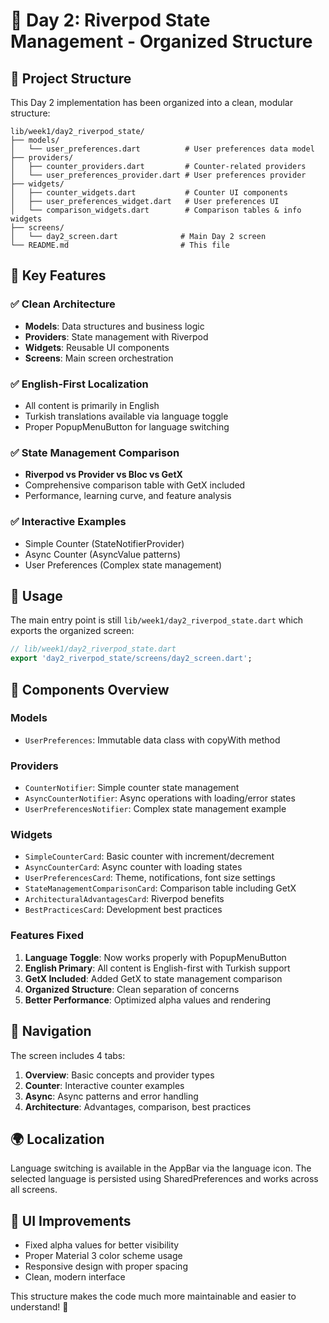# 🔧 Day 2: Riverpod State Management - Organized Structure

## 📁 Project Structure

This Day 2 implementation has been organized into a clean, modular structure:

```
lib/week1/day2_riverpod_state/
├── models/
│   └── user_preferences.dart          # User preferences data model
├── providers/
│   ├── counter_providers.dart         # Counter-related providers
│   └── user_preferences_provider.dart # User preferences provider
├── widgets/
│   ├── counter_widgets.dart           # Counter UI components
│   ├── user_preferences_widget.dart   # User preferences UI
│   └── comparison_widgets.dart        # Comparison tables & info widgets
├── screens/
│   └── day2_screen.dart              # Main Day 2 screen
└── README.md                         # This file
```

## 🎯 Key Features

### ✅ **Clean Architecture**
- **Models**: Data structures and business logic
- **Providers**: State management with Riverpod
- **Widgets**: Reusable UI components  
- **Screens**: Main screen orchestration

### ✅ **English-First Localization**
- All content is primarily in English
- Turkish translations available via language toggle
- Proper PopupMenuButton for language switching

### ✅ **State Management Comparison**
- **Riverpod vs Provider vs Bloc vs GetX**
- Comprehensive comparison table with GetX included
- Performance, learning curve, and feature analysis

### ✅ **Interactive Examples**
- Simple Counter (StateNotifierProvider)
- Async Counter (AsyncValue patterns)
- User Preferences (Complex state management)

## 🚀 Usage

The main entry point is still `lib/week1/day2_riverpod_state.dart` which exports the organized screen:

```dart
// lib/week1/day2_riverpod_state.dart
export 'day2_riverpod_state/screens/day2_screen.dart';
```

## 🔧 Components Overview

### Models
- `UserPreferences`: Immutable data class with copyWith method

### Providers
- `CounterNotifier`: Simple counter state management
- `AsyncCounterNotifier`: Async operations with loading/error states
- `UserPreferencesNotifier`: Complex state management example

### Widgets
- `SimpleCounterCard`: Basic counter with increment/decrement
- `AsyncCounterCard`: Async counter with loading states
- `UserPreferencesCard`: Theme, notifications, font size settings
- `StateManagementComparisonCard`: Comparison table including GetX
- `ArchitecturalAdvantagesCard`: Riverpod benefits
- `BestPracticesCard`: Development best practices

### Features Fixed
1. **Language Toggle**: Now works properly with PopupMenuButton
2. **English Primary**: All content is English-first with Turkish support
3. **GetX Included**: Added GetX to state management comparison
4. **Organized Structure**: Clean separation of concerns
5. **Better Performance**: Optimized alpha values and rendering

## 📱 Navigation

The screen includes 4 tabs:
1. **Overview**: Basic concepts and provider types
2. **Counter**: Interactive counter examples
3. **Async**: Async patterns and error handling
4. **Architecture**: Advantages, comparison, best practices

## 🌍 Localization

Language switching is available in the AppBar via the language icon. The selected language is persisted using SharedPreferences and works across all screens.

## 🎨 UI Improvements

- Fixed alpha values for better visibility
- Proper Material 3 color scheme usage
- Responsive design with proper spacing
- Clean, modern interface

This structure makes the code much more maintainable and easier to understand! 🚀 